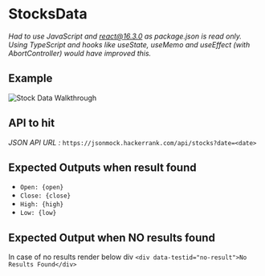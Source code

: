 # StocksData

_Had to use JavaScript and react@16.3.0 as package.json is read only. Using TypeScript and hooks like useState, useMemo and useEffect (with AbortController) would have improved
 this._

## Example

![Stock Data Walkthrough](https://github.com/derekdon/hackerrank/blob/main/stockDataPreview.gif?raw=true)

## API to hit

*JSON API URL :*
`https://jsonmock.hackerrank.com/api/stocks?date=<date>`

## Expected Outputs when result found

- `Open: {open}`
- `Close: {close}`
- `High: {high}`
- `Low: {low}`

## Expected Output when NO results found

In case of no results render below div
`<div data-testid="no-result">No Results Found</div>`
